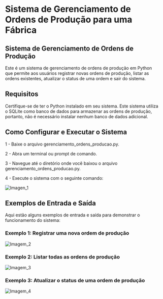 # Sistema de Gerenciamento de Ordens de Produção para uma Fábrica

## Sistema de Gerenciamento de Ordens de Produção

Este é um sistema de gerenciamento de ordens de produção em Python que permite aos usuários registrar novas ordens de produção, listar as ordens existentes, atualizar o status de uma ordem e sair do sistema.

## Requisitos

Certifique-se de ter o Python instalado em seu sistema. Este sistema utiliza o SQLite como banco de dados para armazenar as ordens de produção, portanto, não é necessário instalar nenhum banco de dados adicional.

## Como Configurar e Executar o Sistema

   1 - Baixe o arquivo gerenciamento_ordens_producao.py.

   2 - Abra um terminal ou prompt de comando.

   3 - Navegue até o diretório onde você baixou o arquivo gerenciamento_ordens_producao.py.

   4 - Execute o sistema com o seguinte comando:

   ![Imagen_1](https://github.com/DaniloMelin/OrdemProducao/assets/127984038/9914b6e7-60d9-435d-93e4-762c01765e42)

  
## Exemplos de Entrada e Saída

Aqui estão alguns exemplos de entrada e saída para demonstrar o funcionamento do sistema:

### Exemplo 1: Registrar uma nova ordem de produção

![Imagem_2](https://github.com/DaniloMelin/OrdemProducao/assets/127984038/aa3267ef-5d03-4c91-9b8c-051171ed6508)


### Exemplo 2: Listar todas as ordens de produção

![Imagem_3](https://github.com/DaniloMelin/OrdemProducao/assets/127984038/8c6a814a-3360-443c-aec1-9c3421d6b7a0)


### Exemplo 3: Atualizar o status de uma ordem de produção

![Imagem_4](https://github.com/DaniloMelin/OrdemProducao/assets/127984038/6d735204-88a9-47c0-a1c4-3700d72dafe8)
